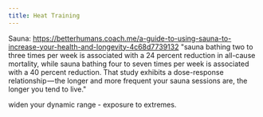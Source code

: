 ```yaml
---
title: Heat Training
---
```


Sauna: https://betterhumans.coach.me/a-guide-to-using-sauna-to-increase-your-health-and-longevity-4c68d7739132
"sauna bathing two to three times per week is associated with a 24 percent reduction in all-cause mortality, while sauna bathing four to seven times per week is associated with a 40 percent reduction. That study exhibits a dose-response relationship — the longer and more frequent your sauna sessions are, the longer you tend to live."

widen your dynamic range - exposure to extremes.
